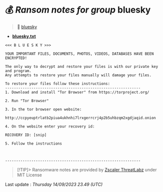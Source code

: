 # 💰 _Ransom notes for group_ bluesky
> 🔗 [bluesky](group/bluesky)
* **[bluesky.txt](https://ransomware.live/ransomware_notes/bluesky/bluesky.txt)**

```
<<< B L U E S K Y >>>

YOUR IMPORTANT FILES, DOCUMENTS, PHOTOS, VIDEOS, DATABASES HAVE BEEN ENCRYPTED!

The only way to decrypt and restore your files is with our private key and program.
Any attempts to restore your files manually will damage your files.

To restore your files follow these instructions:
--------------------------------------------------------------
1. Download and install "Tor Browser" from https://torproject.org/

2. Run "Tor Browser"

3. In the tor browser open website:
   http://ccpyeuptrlatb2piua4ukhnhi7lrxgerrcrj4p2b5uhbzqm2xgdjaqid.onion

4. On the website enter your recovery id:

RECOVERY ID: [snip]

5. Follow the instructions



--------------------------------------------------------------

```


> [!TIP]> Ransomware notes are provided by [Zscaler ThreatLabz](https://github.com/threatlabz/ransomware_notes) under MIT License
> 




Last update : _Thursday 14/09/2023 23.49 (UTC)_

